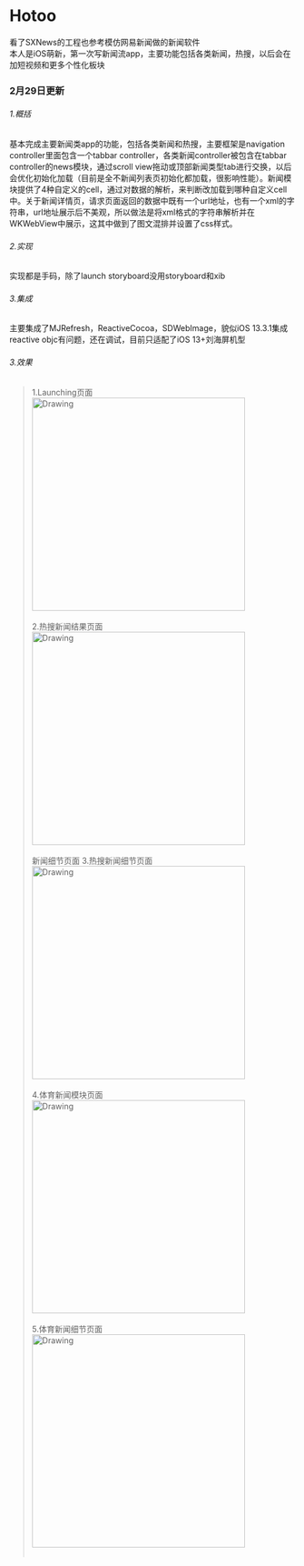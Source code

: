 # Hotoo
看了SXNews的工程也参考模仿网易新闻做的新闻软件<br />
本人是iOS萌新，第一次写新闻流app，主要功能包括各类新闻，热搜，以后会在加短视频和更多个性化板块

### 2月29日更新

###### 1.概括
基本完成主要新闻类app的功能，包括各类新闻和热搜，主要框架是navigation controller里面包含一个tabbar controller，各类新闻controller被包含在tabbar controller的news模块，通过scroll view拖动或顶部新闻类型tab进行交换，以后会优化初始化加载（目前是全不新闻列表页初始化都加载，很影响性能）。新闻模块提供了4种自定义的cell，通过对数据的解析，来判断改加载到哪种自定义cell中。关于新闻详情页，请求页面返回的数据中既有一个url地址，也有一个xml的字符串，url地址展示后不美观，所以做法是将xml格式的字符串解析并在WKWebView中展示，这其中做到了图文混排并设置了css样式。
###### 2.实现
实现都是手码，除了launch storyboard没用storyboard和xib
###### 3.集成
主要集成了MJRefresh，ReactiveCocoa，SDWebImage，貌似iOS 13.3.1集成reactive objc有问题，还在调试，目前只适配了iOS 13+刘海屏机型
###### 3.效果
>1.Launching页面</br>
<img src="https://github.com/yhantao/Hotoo/blob/master/Hotoo/demo/HTNews_demo1.png" alt="Drawing" width="375px" /><br /><br />
>2.热搜新闻结果页面</br>
<img src="https://github.com/yhantao/Hotoo/blob/master/Hotoo/demo/HTNews_demo2.jpg" alt="Drawing" width="375px" /><br /><br />
新闻细节页面
>3.热搜新闻细节页面</br>
<img src="https://github.com/yhantao/Hotoo/blob/master/Hotoo/demo/HTNews_demo3.jpg" alt="Drawing" width="375px" /><br /><br />
>4.体育新闻模块页面</br>
<img src="https://github.com/yhantao/Hotoo/blob/master/Hotoo/demo/HTNews_demo4.jpg" alt="Drawing" width="375px" /><br /><br />
>5.体育新闻细节页面</br>
<img src="https://github.com/yhantao/Hotoo/blob/master/Hotoo/demo/HTNews_demo5.jpg" alt="Drawing" width="375px" /><br /><br />


